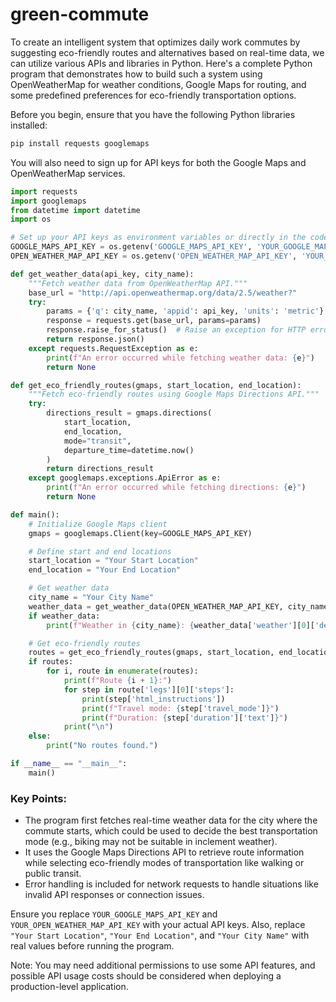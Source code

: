 # green-commute

To create an intelligent system that optimizes daily work commutes by suggesting eco-friendly routes and alternatives based on real-time data, we can utilize various APIs and libraries in Python. Here's a complete Python program that demonstrates how to build such a system using OpenWeatherMap for weather conditions, Google Maps for routing, and some predefined preferences for eco-friendly transportation options.

Before you begin, ensure that you have the following Python libraries installed:

```bash
pip install requests googlemaps
```

You will also need to sign up for API keys for both the Google Maps and OpenWeatherMap services.

```python
import requests
import googlemaps
from datetime import datetime
import os

# Set up your API keys as environment variables or directly in the code
GOOGLE_MAPS_API_KEY = os.getenv('GOOGLE_MAPS_API_KEY', 'YOUR_GOOGLE_MAPS_API_KEY')
OPEN_WEATHER_MAP_API_KEY = os.getenv('OPEN_WEATHER_MAP_API_KEY', 'YOUR_OPEN_WEATHER_MAP_API_KEY')

def get_weather_data(api_key, city_name):
    """Fetch weather data from OpenWeatherMap API."""
    base_url = "http://api.openweathermap.org/data/2.5/weather?"
    try:
        params = {'q': city_name, 'appid': api_key, 'units': 'metric'}
        response = requests.get(base_url, params=params)
        response.raise_for_status()  # Raise an exception for HTTP errors
        return response.json()
    except requests.RequestException as e:
        print(f"An error occurred while fetching weather data: {e}")
        return None

def get_eco_friendly_routes(gmaps, start_location, end_location):
    """Fetch eco-friendly routes using Google Maps Directions API."""
    try:
        directions_result = gmaps.directions(
            start_location,
            end_location,
            mode="transit",
            departure_time=datetime.now()
        )
        return directions_result
    except googlemaps.exceptions.ApiError as e:
        print(f"An error occurred while fetching directions: {e}")
        return None

def main():
    # Initialize Google Maps client
    gmaps = googlemaps.Client(key=GOOGLE_MAPS_API_KEY)

    # Define start and end locations
    start_location = "Your Start Location"
    end_location = "Your End Location"

    # Get weather data
    city_name = "Your City Name"
    weather_data = get_weather_data(OPEN_WEATHER_MAP_API_KEY, city_name)
    if weather_data:
        print(f"Weather in {city_name}: {weather_data['weather'][0]['description']}, {weather_data['main']['temp']}°C")

    # Get eco-friendly routes
    routes = get_eco_friendly_routes(gmaps, start_location, end_location)
    if routes:
        for i, route in enumerate(routes):
            print(f"Route {i + 1}:")
            for step in route['legs'][0]['steps']:
                print(step['html_instructions'])
                print(f"Travel mode: {step['travel_mode']}")
                print(f"Duration: {step['duration']['text']}")
            print("\n")
    else:
        print("No routes found.")

if __name__ == "__main__":
    main()
```

### Key Points:
- The program first fetches real-time weather data for the city where the commute starts, which could be used to decide the best transportation mode (e.g., biking may not be suitable in inclement weather).
- It uses the Google Maps Directions API to retrieve route information while selecting eco-friendly modes of transportation like walking or public transit.
- Error handling is included for network requests to handle situations like invalid API responses or connection issues.

Ensure you replace `YOUR_GOOGLE_MAPS_API_KEY` and `YOUR_OPEN_WEATHER_MAP_API_KEY` with your actual API keys. Also, replace `"Your Start Location"`, `"Your End Location"`, and `"Your City Name"` with real values before running the program.

Note: You may need additional permissions to use some API features, and possible API usage costs should be considered when deploying a production-level application.